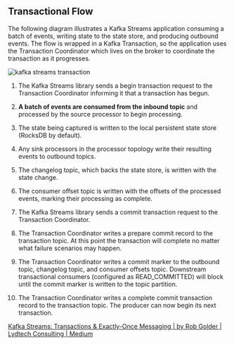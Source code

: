 
## Transactional Flow
The following diagram illustrates a Kafka Streams application consuming a batch of events, writing state to the state store, and producing outbound events. The flow is wrapped in a Kafka Transaction, so the application uses the Transaction Coordinator which lives on the broker to coordinate the transaction as it progresses.

![kafka streams transaction](https://miro.medium.com/v2/resize:fit:1100/format:webp/0*ov_BhNk0H8zyORic.png)

1. The Kafka Streams library sends a begin transaction request to the Transaction Coordinator informing it that a transaction has begun.

2. **A batch of events are consumed from the inbound topic** and processed by the source processor to begin processing.

3. The state being captured is written to the local persistent state store (RocksDB by default).

4. Any sink processors in the processor topology write their resulting events to outbound topics.

5. The changelog topic, which backs the state store, is written with the state change.

6. The consumer offset topic is written with the offsets of the processed events, marking their processing as complete.

7. The Kafka Streams library sends a commit transaction request to the Transaction Coordinator.

8. The Transaction Coordinator writes a prepare commit record to the transaction topic. At this point the transaction will complete no matter what failure scenarios may happen.

9. The Transaction Coordinator writes a commit marker to the outbound topic, changelog topic, and consumer offsets topic. Downstream transactional consumers (configured as READ_COMMITTED) will block until the commit marker is written to the topic partition.

10. The Transaction Coordinator writes a complete commit transaction record to the transaction topic. The producer can now begin its next transaction.

[Kafka Streams: Transactions & Exactly-Once Messaging | by Rob Golder | Lydtech Consulting | Medium](https://medium.com/lydtech-consulting/kafka-streams-transactions-exactly-once-messaging-82194b50900a)